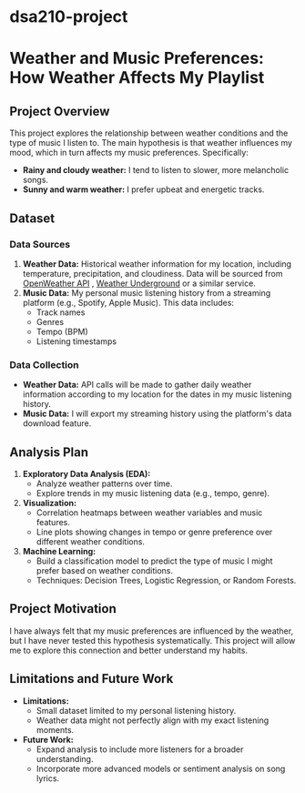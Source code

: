 # dsa210-project
# Weather and Music Preferences: How Weather Affects My Playlist

## Project Overview
This project explores the relationship between weather conditions and the type of music I listen to. The main hypothesis is that weather influences my mood, which in turn affects my music preferences. Specifically:
- **Rainy and cloudy weather:** I tend to listen to slower, more melancholic songs.
- **Sunny and warm weather:** I prefer upbeat and energetic tracks.

## Dataset
### Data Sources
1. **Weather Data:** Historical weather information for my location, including temperature, precipitation, and cloudiness. Data will be sourced from [OpenWeather API](https://openweathermap.org/) , [Weather Underground](https://www.wunderground.com) or a similar service.
2. **Music Data:** My personal music listening history from a streaming platform (e.g., Spotify, Apple Music). This data includes:
   - Track names
   - Genres
   - Tempo (BPM)
   - Listening timestamps

### Data Collection
- **Weather Data:** API calls will be made to gather daily weather information according to my location for the dates in my music listening history.
- **Music Data:** I will export my streaming history using the platform's data download feature.

## Analysis Plan
1. **Exploratory Data Analysis (EDA):**
   - Analyze weather patterns over time.
   - Explore trends in my music listening data (e.g., tempo, genre).
2. **Visualization:**
   - Correlation heatmaps between weather variables and music features.
   - Line plots showing changes in tempo or genre preference over different weather conditions.
3. **Machine Learning:**
   - Build a classification model to predict the type of music I might prefer based on weather conditions.
   - Techniques: Decision Trees, Logistic Regression, or Random Forests.

## Project Motivation
I have always felt that my music preferences are influenced by the weather, but I have never tested this hypothesis systematically. This project will allow me to explore this connection and better understand my habits.

## Limitations and Future Work
- **Limitations:**
  - Small dataset limited to my personal listening history.
  - Weather data might not perfectly align with my exact listening moments.
- **Future Work:**
  - Expand analysis to include more listeners for a broader understanding.
  - Incorporate more advanced models or sentiment analysis on song lyrics.

